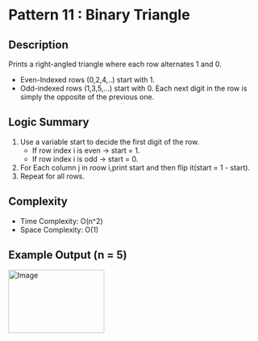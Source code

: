 # Pattern 11 : Binary Triangle

## Description
Prints a right-angled triangle where each row alternates 1 and 0.
- Even-Indexed rows (0,2,4,..) start with 1.
- Odd-indexed rows (1,3,5,...) start with 0.
  Each next digit in the row is simply the opposite of the previous one.
  
## Logic Summary
1. Use a variable start to decide the first digit of the row.
   - If row index i is even -> start = 1.
   - If row index i is odd -> start = 0.
2. For Each column j in roow i,print start and then flip it(start = 1 - start).
3. Repeat for all rows.

     
## Complexity 
- Time Complexity: O(n^2)
- Space Complexity: O(1)

 ## Example Output (n = 5)
 <img width="190" height="125" alt="Image" src="https://github.com/user-attachments/assets/58f0c321-f0aa-4c61-8b08-3dd1598f6a00" />
